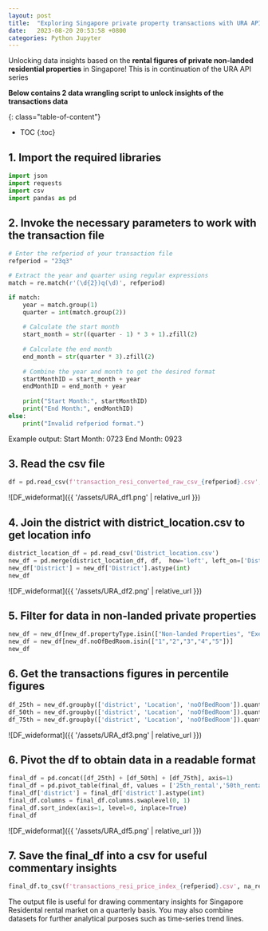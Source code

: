 ```yaml
---
layout: post
title:  "Exploring Singapore private property transactions with URA API Part 2"
date:   2023-08-20 20:53:58 +0800
categories: Python Jupyter
---
```


Unlocking data insights based on the **rental figures of private non-landed residential properties** in Singapore! This is in continuation of the URA API series

**Below contains 2 data wrangling script to unlock insights of the transactions data**

{: class="table-of-content"}
* TOC
{:toc}

## 1. Import the required libraries
```python
import json
import requests
import csv
import pandas as pd
```
## 2. Invoke the necessary parameters to work with the transaction file
```python
# Enter the refperiod of your transaction file
refperiod = "23q3"

# Extract the year and quarter using regular expressions
match = re.match(r'(\d{2})q(\d)', refperiod)

if match:
    year = match.group(1)
    quarter = int(match.group(2))
    
    # Calculate the start month
    start_month = str((quarter - 1) * 3 + 1).zfill(2)
    
    # Calculate the end month
    end_month = str(quarter * 3).zfill(2)
    
    # Combine the year and month to get the desired format
    startMonthID = start_month + year
    endMonthID = end_month + year
    
    print("Start Month:", startMonthID)
    print("End Month:", endMonthID)
else:
    print("Invalid refperiod format.")
```
Example output:
Start Month: 0723
End Month: 0923

## 3. Read the csv file
```python
df = pd.read_csv(f'transaction_resi_converted_raw_csv_{refperiod}.csv', converters = {'leaseDate': str, 'noOfBedRoom': str})
```
![DF_wideformat]({{ '/assets/URA_df1.png' | relative_url }}) 

## 4. Join the district with district_location.csv to get location info
```python
district_location_df = pd.read_csv('District_location.csv')
new_df = pd.merge(district_location_df, df,  how='left', left_on=['District'], right_on = ['district'])
new_df['District'] = new_df['District'].astype(int)
new_df
```
![DF_wideformat]({{ '/assets/URA_df2.png' | relative_url }}) 

## 5. Filter for data in non-landed private properties
```python
new_df = new_df[new_df.propertyType.isin(["Non-landed Properties", "Executive Condominium"])]
new_df = new_df[new_df.noOfBedRoom.isin(["1","2","3","4","5"])]
new_df
```

## 6. Get the transactions figures in percentile figures
```python
df_25th = new_df.groupby(['district', 'Location', 'noOfBedRoom']).quantile(.25).rename(columns={"rent": "25th_rental"})
df_50th = new_df.groupby(['district', 'Location', 'noOfBedRoom']).quantile(.50).rename(columns={"rent": "50th_rental"})
df_75th = new_df.groupby(['district', 'Location', 'noOfBedRoom']).quantile(.75).rename(columns={"rent": "75th_rental"})
```
![DF_wideformat]({{ '/assets/URA_df3.png' | relative_url }}) 

## 6. Pivot the df to obtain data in a readable format
```python
final_df = pd.concat([df_25th] + [df_50th] + [df_75th], axis=1)
final_df = pd.pivot_table(final_df, values = ['25th_rental','50th_rental','75th_rental'], index=['Location' , 'district'], columns = 'noOfBedRoom').sort_values(by='district', ascending = True).reset_index()
final_df['district'] = final_df['district'].astype(int)
final_df.columns = final_df.columns.swaplevel(0, 1)
final_df.sort_index(axis=1, level=0, inplace=True)
final_df
```
![DF_wideformat]({{ '/assets/URA_df5.png' | relative_url }}) 

## 7. Save the final_df into a csv for useful commentary insights
```python
final_df.to_csv(f'transactions_resi_price_index_{refperiod}.csv', na_rep='N/A', quoting=csv.QUOTE_NONE, index=False)
```
The output file is useful for drawing commentary insights for Singapore Residental rental market on a quarterly basis. You may also combine datasets for further analytical purposes such as time-series trend lines.

<div id="htmlwidget-789f9a57041b12b2c5ce" style="width:100px;height:60px;" class="leaflet html-widget"></div>
